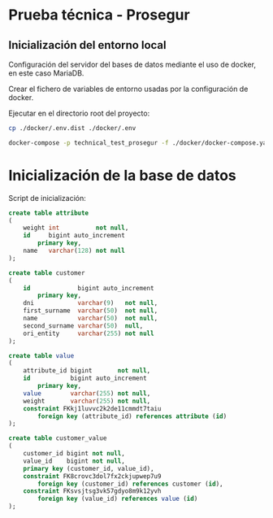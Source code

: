 # Prueba técnica - Prosegur

## Inicialización del entorno local

Configuración del servidor del bases de datos mediante el uso de docker, en este caso MariaDB.

Crear el fichero de variables de entorno usadas por la configuración de docker.


Ejecutar en el directorio root del proyecto:
```bash
cp ./docker/.env.dist ./docker/.env
```
```bash
docker-compose -p technical_test_prosegur -f ./docker/docker-compose.yaml --env-file ./docker/.env up -d
```

# Inicialización de la base de datos

Script de inicialización:
```sql
create table attribute
(
    weight int          not null,
    id     bigint auto_increment
        primary key,
    name   varchar(128) not null
);

create table customer
(
    id             bigint auto_increment
        primary key,
    dni            varchar(9)   not null,
    first_surname  varchar(50)  not null,
    name           varchar(50)  not null,
    second_surname varchar(50)  null,
    ori_entity     varchar(255) not null
);

create table value
(
    attribute_id bigint       not null,
    id           bigint auto_increment
        primary key,
    value        varchar(255) not null,
    weight       varchar(255) not null,
    constraint FKkj1luvvc2k2de11cmmdt7taiu
        foreign key (attribute_id) references attribute (id)
);

create table customer_value
(
    customer_id bigint not null,
    value_id    bigint not null,
    primary key (customer_id, value_id),
    constraint FK8crovc3dol7fx2ckjupwep7u9
        foreign key (customer_id) references customer (id),
    constraint FKsvsjtsg3vk57gdyo8m9k12yvh
        foreign key (value_id) references value (id)
);
```